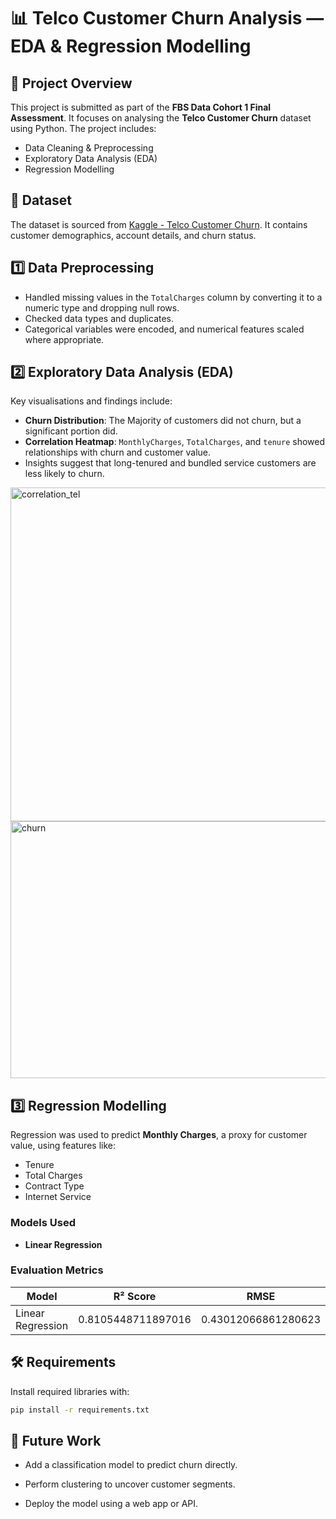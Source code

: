 # 📊 Telco Customer Churn Analysis — EDA & Regression Modelling

## 📝 Project Overview

This project is submitted as part of the **FBS Data Cohort 1 Final Assessment**. It focuses on analysing the **Telco Customer Churn** dataset using Python. The project includes:

- Data Cleaning & Preprocessing  
- Exploratory Data Analysis (EDA)  
- Regression Modelling 

## 📁 Dataset

The dataset is sourced from [Kaggle - Telco Customer Churn](https://www.kaggle.com/datasets/blastchar/telco-customer-churn). It contains customer demographics, account details, and churn status.

## 1️⃣ Data Preprocessing

- Handled missing values in the `TotalCharges` column by converting it to a numeric type and dropping null rows.
- Checked data types and duplicates.
- Categorical variables were encoded, and numerical features scaled where appropriate.

## 2️⃣ Exploratory Data Analysis (EDA)

Key visualisations and findings include:

- **Churn Distribution**: The Majority of customers did not churn, but a significant portion did.
- **Correlation Heatmap**: `MonthlyCharges`, `TotalCharges`, and `tenure` showed relationships with churn and customer value.
- Insights suggest that long-tenured and bundled service customers are less likely to churn.

<img width="614" height="534" alt="correlation_tel" src="https://github.com/user-attachments/assets/9d1c91db-a9f6-4e84-83b8-9e04096c8981" />
 
<img width="515" height="411" alt="churn" src="https://github.com/user-attachments/assets/e0f95b6c-caec-4067-aca2-ea5493d7e65a" />


## 3️⃣ Regression Modelling

Regression was used to predict **Monthly Charges**, a proxy for customer value, using features like:

- Tenure
- Total Charges
- Contract Type
- Internet Service

### Models Used

- **Linear Regression**

### Evaluation Metrics

| Model                   | R² Score | RMSE   |
|------------------------|----------|--------|
| Linear Regression       | 0.8105448711897016 | 0.43012066861280623 |



## 🛠 Requirements

Install required libraries with:

```bash
pip install -r requirements.txt
```

## 🚀 Future Work
- Add a classification model to predict churn directly.

- Perform clustering to uncover customer segments.

- Deploy the model using a web app or API.
